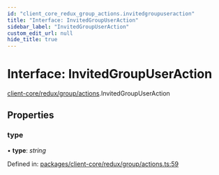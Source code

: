 ```yaml
---
id: "client_core_redux_group_actions.invitedgroupuseraction"
title: "Interface: InvitedGroupUserAction"
sidebar_label: "InvitedGroupUserAction"
custom_edit_url: null
hide_title: true
---
```


# Interface: InvitedGroupUserAction

[client-core/redux/group/actions](../modules/client_core_redux_group_actions.md).InvitedGroupUserAction

## Properties

### type

• **type**: *string*

Defined in: [packages/client-core/redux/group/actions.ts:59](https://github.com/xr3ngine/xr3ngine/blob/9d253dc38/packages/client-core/redux/group/actions.ts#L59)
